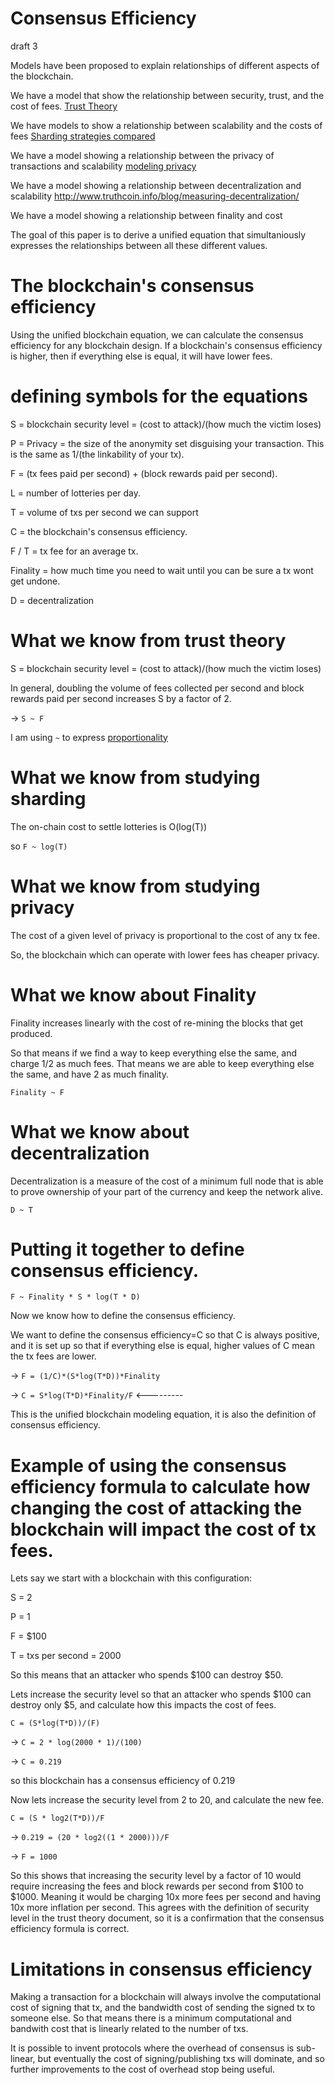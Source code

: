 Consensus Efficiency
========
draft 3

Models have been proposed to explain relationships of different aspects of the blockchain.

We have a model that show the relationship between security, trust, and the cost of fees. [Trust Theory](https://github.com/zack-bitcoin/amoveo/blob/master/docs/basics/trust_theory.md)

We have models to show a relationship between scalability and the costs of fees [Sharding strategies compared](https://github.com/zack-bitcoin/amoveo/blob/master/docs/other_blockchains/sharding.md)

We have a model showing a relationship between the privacy of transactions and scalability [modeling privacy](https://github.com/zack-bitcoin/amoveo/blob/master/docs/design/privacy.md)

We have a model showing a relationship between decentralization and scalability http://www.truthcoin.info/blog/measuring-decentralization/

We have a model showing a relationship between finality and cost

The goal of this paper is to derive a unified equation that simultaniously expresses the relationships between all these different values.

The blockchain's consensus efficiency
========

Using the unified blockchain equation, we can calculate the consensus efficiency for any blockchain design.
If a blockchain's consensus efficiency is higher, then if everything else is equal, it will have lower fees.

defining symbols for the equations
========

S = blockchain security level = (cost to attack)/(how much the victim loses)

P = Privacy = the size of the anonymity set disguising your transaction. This is the same as 1/(the linkability of your tx).

F = (tx fees paid per second) + (block rewards paid per second).

L = number of lotteries per day.

T = volume of txs per second we can support

C = the blockchain's consensus efficiency.

F / T = tx fee for an average tx.

Finality = how much time you need to wait until you can be sure a tx wont get undone.

D = decentralization

What we know from trust theory
===========

S = blockchain security level = (cost to attack)/(how much the victim loses)

In general, doubling the volume of fees collected per second and block rewards paid per second increases S by a factor of 2.

-> `S ~ F`

I am using `~` to express [proportionality](https://en.wikipedia.org/wiki/Proportionality_(mathematics))

What we know from studying sharding
==========


The on-chain cost to settle lotteries is O(log(T))

so `F ~ log(T)`

<!-----

`T ~ V * L`

`V ~ T / L`

`F ~ L * (log(T/L))`

-> `F ~ sqrt(T*L)`
------>


What we know from studying privacy
=========

The cost of a given level of privacy is proportional to the cost of any tx fee.

So, the blockchain which can operate with lower fees has cheaper privacy.

What we know about Finality
=========

Finality increases linearly with the cost of re-mining the blocks that get produced.

So that means if we find a way to keep everything else the same, and charge 1/2 as much fees. That means we are able to keep everything else the same, and have 2 as much finality.

`Finality ~ F`

What we know about decentralization
=========

Decentralization is a measure of the cost of a minimum full node that is able to prove ownership of your part of the currency and keep the network alive.

`D ~ T`

<!-------
`1 ~ D * T`
------->

Putting it together to define consensus efficiency.
=========

`F ~ Finality * S * log(T * D)`

Now we know how to define the consensus efficiency.

We want to define the consensus efficiency=C so that C is always positive, and it is set up so that if everything else is equal, higher values of C mean the tx fees are lower.

-> `F = (1/C)*(S*log(T*D))*Finality`

-> `C = S*log(T*D)*Finality/F` <---------

This is the unified blockchain modeling equation, it is also the definition of consensus efficiency.

Example of using the consensus efficiency formula to calculate how changing the cost of attacking the blockchain will impact the cost of tx fees.
==========

Lets say we start with a blockchain with this configuration:

S = 2

P = 1

F = $100

T = txs per second = 2000

So this means that an attacker who spends $100 can destroy $50.

Lets increase the security level so that an attacker who spends $100 can destroy only $5, and calculate how this impacts the cost of fees.

`C = (S*log(T*D))/(F)`

-> `C = 2 * log(2000 * 1)/(100)`

-> `C = 0.219`

so this blockchain has a consensus efficiency of 0.219

Now lets increase the security level from 2 to 20, and calculate the new fee.

`C = (S * log2(T*D))/F`

-> `0.219 = (20 * log2((1 * 2000)))/F`

-> `F = 1000`

So this shows that increasing the security level by a factor of 10 would require increasing the fees and block rewards per second from $100 to $1000. 
Meaning it would be charging 10x more fees per second and having 10x more inflation per second.
This agrees with the definition of security level in the trust theory document, so it is a confirmation that the consensus efficiency formula is correct.



Limitations in consensus efficiency
==================

Making a transaction for a blockchain will always involve the computational cost of signing that tx, and the bandwidth cost of sending the signed tx to someone else.
So that means there is a minimum computational and bandwith cost that is linearly related to the number of txs.

It is possible to invent protocols where the overhead of consensus is sub-linear, but eventually the cost of signing/publishing txs will dominate, and so further improvements to the cost of overhead stop being useful.